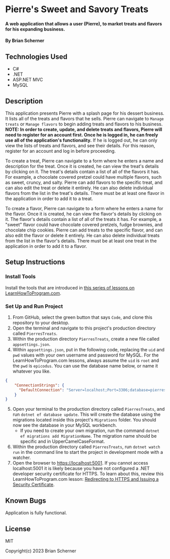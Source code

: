 # Pierre's Sweet and Savory Treats

#### A web application that allows a user (Pierre), to market treats and flavors for his expanding business.

#### By Brian Scherner

## Technologies Used

* C#
* .NET
* ASP.NET MVC
* MySQL

## Description

This application presents Pierre with a splash page for his dessert business. It lists all of the treats and flavors that he sells. Pierre can navigate to `Manage treats` or `Manage flavors` to begin adding treats and flavors to his business. **NOTE: In order to create, update, and delete treats and flavors, Pierre will need to register for an account first. Once he is logged in, he can freely use all of the application's functionality.** If he is logged out, he can only view the lists of treats and flavors, and see their details. For this reason, register for an account and log in before proceeding.

To create a treat, Pierre can navigate to a form where he enters a name and description for the treat. Once it is created, he can view the treat's details by clicking on it. The treat's details contain a list of all of the flavors it has. For example, a chocolate covered pretzel could have multiple flavors, such as sweet, cruncy, and salty. Pierre can add flavors to the specific treat, and can also edit the treat or delete it entirely. He can also delete individual flavors from the list in the treat's details. There must be at least one flavor in the application in order to add it to a treat.

To create a flavor, Pierre can navigate to a form where he enters a name for the flavor. Once it is created, he can view the flavor's details by clicking on it. The flavor's details contain a list of all of the treats it has. For example, a "sweet" flavor could have chocolate covered pretzels, fudge brownies, and chocolate chip cookies. Pierre can add treats to the specific flavor, and can also edit the flavor or delete it entirely. He can also delete individual treats from the list in the flavor's details. There must be at least one treat in the application in order to add it to a flavor.

## Setup Instructions

### Install Tools

Install the tools that are introduced in [this series of lessons on LearnHowToProgram.com](https://old.learnhowtoprogram.com/fidgetech-3-c-and-net/3-0-lessons-1-5-getting-started-with-c/3-0-0-01-welcome-to-c).

### Set Up and Run Project

1. From GitHub, select the green button that says `Code`, and clone this repository to your desktop.
2. Open the terminal and navigate to this project's production directory called `PierresTreats`.
3. Within the production directory `PierresTreats`, create a new file called `appsettings.json`.
4. Within `appsettings.json`, put in the following code, replacing the `uid` and `pwd` values with your own username and password for MySQL. For the LearnHowToProgram.com lessons, always assume the `uid` is `root` and the `pwd` is `epicodus`. You can use the database name below, or name it whatever you like.

```json
{
    "ConnectionStrings": {
      "DefaultConnection": "Server=localhost;Port=3306;database=pierres-sweet-and-savory-treats;uid=root;pwd=epicodus;"
    }
}
```

5. Open your terminal to the production directory called `PierresTreats`, and run `dotnet ef database update`. This will create the database using the migrations located inside this project's `Migrations` folder. You should now see the database in your MySQL workbench.
    * If you need to create your own migration, run the command `dotnet ef migrations add MigrationName`. The migration name should be specific and in UpperCamelCaseFormat.
6. Within the production directory called `PierresTreats`, run `dotnet watch run` in the command line to start the project in development mode with a watcher.
7. Open the browser to [https://localhost:5001](https://localhost:5001). If you cannot access localhost:5001 it is likely because you have not configured a .NET developer security certificate for HTTPS. To learn about this, review this LearnHowToProgram.com lesson: [Redirecting to HTTPS and Issuing a Security Certificate](https://old.learnhowtoprogram.com/fidgetech-3-c-and-net/3-2-basic-web-applications/3-2-0-17-redirecting-to-https-and-issuing-a-security-certificate).

## Known Bugs

Application is fully functional.

## License

MIT

Copyright(c) 2023 Brian Scherner
